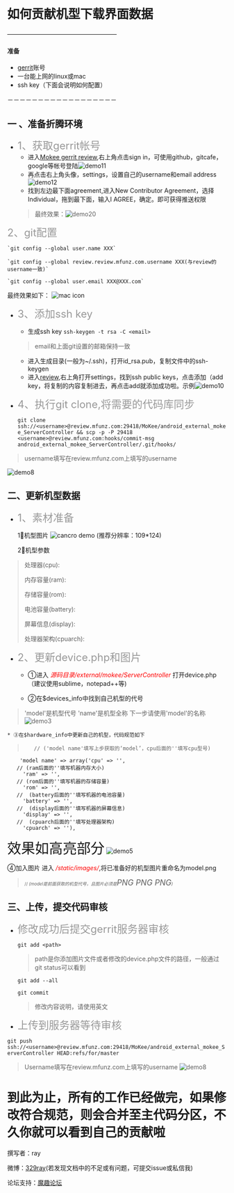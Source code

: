 # 如何贡献机型下载界面数据
 ——————————————————

#### 准备
* [gerrit](http://review.mfunz.com)账号
* 一台能上网的linux或mac
* ssh key（下面会说明如何配置）

－－－－－－－－－－－－－－－－－－

##	一 、准备折腾环境
* <font size=5 color=#999999>1、获取gerrit帐号</font>
	* 进入[Mokee gerrit review](review.mfunz.com),右上角点击sign in，可使用github，gitcafe，google等帐号登陆![demo11](http://7xo4qi.com1.z0.glb.clouddn.com/demo11.tiff)
	* 再点击右上角头像，settings，设置自己的username和email address![demo12](http://7xo4qi.com1.z0.glb.clouddn.com/demo12.tiff)
	* 找到左边最下面agreement,进入New Contributor Agreement，选择Individual，拖到最下面，输入I AGREE，确定。即可获得推送权限
	>最终效果：![demo20](http://7xo4qi.com1.z0.glb.clouddn.com/20.tiff)

<font size=5 color=#999999>
2、git配置</font>

	`git config --global user.name XXX`

	`git config --global review.review.mfunz.com.username XXX(与review的username一致)`

	`git config --global user.email XXX@XXX.com`


最终效果如下：</font>
![mac icon](http://7xo4qi.com1.z0.glb.clouddn.com/example.png)

* <font size=5 color=#999999>3、添加ssh key</font>
  *	生成ssh key
  `ssh-keygen -t rsa -C <email>`
  >	email和上面git设置的邮箱保持一致
  * 进入生成目录(一般为~/.ssh)，打开id_rsa.pub，复制文件中的ssh-keygen
  *	进入[review](review.mfunz.com),右上角打开settings，找到ssh public keys，点击添加（add key，将复制的内容复制进去，再点击add就添加成功啦。示例![demo10](http://7xo4qi.com1.z0.glb.clouddn.com/demo10.tiff)

* <font size=5 color=#999999>4、执行git clone,将需要的代码库同步</font>

	`git clone ssh://<username>@review.mfunz.com:29418/MoKee/android_external_mokee_ServerController && scp -p -P 29418 <username>@review.mfunz.com:hooks/commit-msg android_external_mokee_ServerController/.git/hooks/`
>    username填写在review.mfunz.com上填写的username

![demo8](http://7xo4qi.com1.z0.glb.clouddn.com/demo8.tiff)




##	二、更新机型数据
* <font size=5 color=#999999>1、素材准备</font>

	 1⃣️机型图片
	 ![cancro demo](http://7xo4qi.com1.z0.glb.clouddn.com/cancro.png)
	 (推荐分辨率：109*124)

	2⃣️机型参数
>  处理器(cpu):
>
>  内存容量(ram):
>
>  存储容量(rom):
>
>  电池容量(battery):
>
>  屏幕信息(display):
>
>  处理器架构(cpuarch):


*  <font size=5 color=#999999>2、更新device.php和图片</font>
	* ①进入</font> <font color=#FF0000>*源码目录/external/mokee/ServerController*</font> 打开device.php（建议使用sublime，notepad++等)

	* ②在$devices_info中找到自己机型的代号
>   'model'是机型代号 'name'是机型全称 下一步请使用'model'的名称
	![demo3](http://7xo4qi.com1.z0.glb.clouddn.com/demo3.jpg)

	* ③在$hardware_info中更新自己的机型，代码规范如下

>	     // ('model name'填写上步获取的‘model’，cpu后面的''填写cpu型号)
		'model name' => array('cpu' => '',
 	   // (ram后面的''填写机器内存大小)
 	     'ram' => '',
 	   // (rom后面的''填写机器的存储容量)
 	   	 'rom' => '',
 	   //  (battery后面的''填写机器的电池容量)
         'battery' => '',
       //  (display后面的''填写机器的屏幕信息)
  	     'display' => '',
  	   //  (cpuarch后面的''填写处理器架构)
         'cpuarch' => ''),
<font size=6>效果如高亮部分</font>
![demo5](http://7xo4qi.com1.z0.glb.clouddn.com/demo7.tiff)

  ④加入图片
	进入 <font color=#FF0000>*/static/images/*</font>,将已准备好的机型图片重命名为model.png
>  <font size=1.5>// *(model是前面获取的机型代号，且图片必须是<font size=4>PNG PNG PNG</font>)*</font>

##	三、上传，提交代码审核

* <font size=5 color=#999999>修改成功后提交gerrit服务器审核</font>

	`git add <path>	`
	>path是你添加图片文件或者修改的device.php文件的路径，一般通过git status可以看到

	`git add --all`

	`git commit`
	>修改内容说明，请使用英文

* <font size=5 color=#999999>上传到服务器等待审核</font>

`git push ssh://<username>@review.mfunz.com:29418/MoKee/android_external_mokee_ServerController HEAD:refs/for/master`
>    Username填写在review.mfunz.com上填写的username
>    ![demo8](http://7xo4qi.com1.z0.glb.clouddn.com/demo8.tiff)

# 到此为止，所有的工作已经做完，如果修改符合规范，则会合并至主代码分区，不久你就可以看到自己的贡献啦
撰写者：ray

微博：[329ray](http://weibo.com/577551284)(若发现文档中的不足或有问题，可提交issue或私信我)

论坛支持：[魔趣论坛](bbs.mfunz.com)